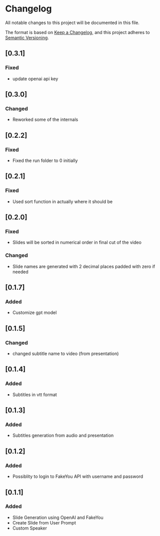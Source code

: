 # Changelog

All notable changes to this project will be documented in this file.

The format is based on [Keep a Changelog](https://keepachangelog.com/en/1.0.0/),
and this project adheres to [Semantic Versioning](https://semver.org/spec/v2.0.0.html).

## [0.3.1]

### Fixed

- update openai api key

## [0.3.0]

### Changed

- Reworked some of the internals

## [0.2.2]

### Fixed

- Fixed the run folder to 0 initially

## [0.2.1]

### Fixed

- Used sort function in actually where it should be

## [0.2.0]

### Fixed

- Slides will be sorted in numerical order in final cut of the video

### Changed

- Slide names are generated with 2 decimal places padded with zero if needed

## [0.1.7]

### Added

- Customize gpt model

## [0.1.5]

### Changed

- changed subtitle name to video (from presentation)

## [0.1.4]

### Added

- Subtitles in vtt format

## [0.1.3]

### Added

- Subtitles generation from audio and presentation

## [0.1.2]

### Added

- Possiblity to login to FakeYou API with username and password

## [0.1.1]

### Added

- Slide Generation using OpenAI and FakeYou
- Create Slide from User Prompt
- Custom Speaker

